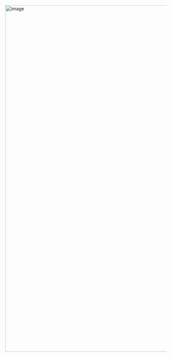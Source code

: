 <img width="1919" height="1079" alt="image" src="https://github.com/user-attachments/assets/a73caa72-9950-4a06-9887-291565291c33" />
